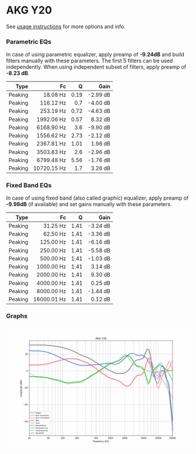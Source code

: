 # AKG Y20
See [usage instructions](https://github.com/jaakkopasanen/AutoEq#usage) for more options and info.

### Parametric EQs
In case of using parametric equalizer, apply preamp of **-9.24dB** and build filters manually
with these parameters. The first 5 filters can be used independently.
When using independent subset of filters, apply preamp of **-8.23 dB**.

| Type    | Fc          |    Q | Gain     |
|--------:|------------:|-----:|---------:|
| Peaking | 18.08 Hz    | 0.19 | -2.99 dB |
| Peaking | 116.12 Hz   | 0.7  | -4.00 dB |
| Peaking | 253.19 Hz   | 0.72 | -4.63 dB |
| Peaking | 1992.06 Hz  | 0.57 | 8.32 dB  |
| Peaking | 6168.90 Hz  | 3.6  | -9.90 dB |
| Peaking | 1556.62 Hz  | 2.73 | -2.12 dB |
| Peaking | 2367.81 Hz  | 1.01 | 1.98 dB  |
| Peaking | 3503.83 Hz  | 2.6  | -2.96 dB |
| Peaking | 6799.48 Hz  | 5.56 | -1.76 dB |
| Peaking | 10720.15 Hz | 1.7  | 3.26 dB  |

### Fixed Band EQs
In case of using fixed band (also called graphic) equalizer, apply preamp of **-9.98dB**
(if available) and set gains manually with these parameters.

| Type    | Fc          |    Q | Gain     |
|--------:|------------:|-----:|---------:|
| Peaking | 31.25 Hz    | 1.41 | -3.24 dB |
| Peaking | 62.50 Hz    | 1.41 | -3.36 dB |
| Peaking | 125.00 Hz   | 1.41 | -6.16 dB |
| Peaking | 250.00 Hz   | 1.41 | -5.58 dB |
| Peaking | 500.00 Hz   | 1.41 | -1.03 dB |
| Peaking | 1000.00 Hz  | 1.41 | 3.14 dB  |
| Peaking | 2000.00 Hz  | 1.41 | 9.30 dB  |
| Peaking | 4000.00 Hz  | 1.41 | 0.25 dB  |
| Peaking | 8000.00 Hz  | 1.41 | -1.44 dB |
| Peaking | 16000.01 Hz | 1.41 | 0.12 dB  |

### Graphs
![](./AKG%20Y20.png)